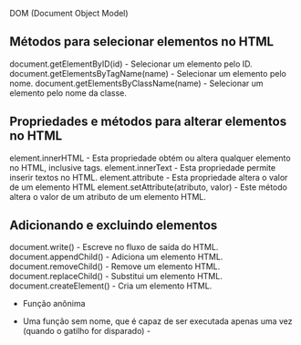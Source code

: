  DOM (Document Object Model)

## Métodos para selecionar elementos no HTML

document.getElementByID(id) - Selecionar um elemento pelo ID.
document.getElementsByTagName(name) - Selecionar um elemento pelo nome.
document.getElementsByClassName(name) - Selecionar um elemento pelo nome da classe.

## Propriedades e métodos para alterar elementos no HTML

element.innerHTML - Esta propriedade obtém ou altera qualquer elemento no HTML, inclusive tags.
element.innerText - Esta propriedade permite inserir textos no HTML.
element.attribute - Esta propriedade altera o valor de um elemento HTML
element.setAttribute(atributo, valor) - Este método altera o valor de um atributo de um elemento HTML.

## Adicionando e excluindo elementos

document.write() - Escreve no fluxo de saída do HTML.
document.appendChild() - Adiciona um elemento HTML.
document.removeChild() - Remove um elemento HTML.
document.replaceChild() - Substitui um elemento HTML.
document.createElement() - Cria um elemento HTML.

* Função anônima
- Uma função sem nome, que é capaz de ser executada apenas uma vez (quando o gatilho for disparado) -